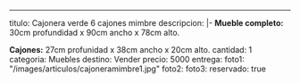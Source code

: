 ---
titulo: Cajonera verde 6 cajones mimbre
descripcion: |-
  **Mueble completo:** 30cm profundidad x 90cm ancho x 78cm alto.

  **Cajones:** 27cm profunidad x 38cm ancho x 20cm alto.
cantidad: 1
categoria: Muebles
destino: Vender
precio: 5000
entrega: 
foto1: "/images/articulos/cajoneramimbre1.jpg"
foto2: 
foto3: 
reservado: true
